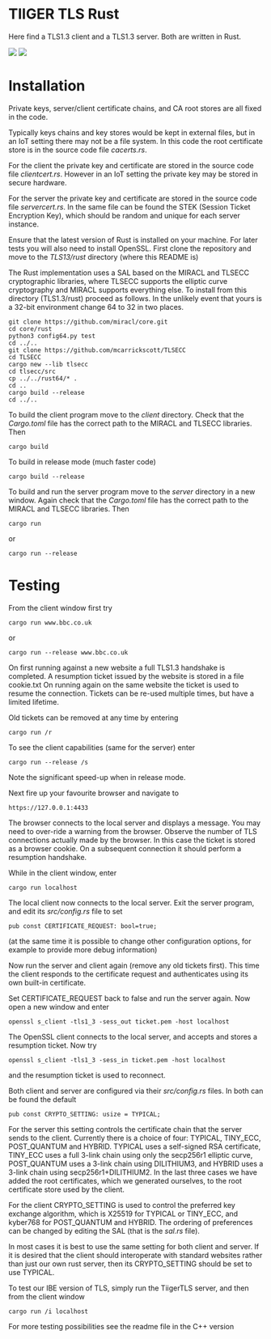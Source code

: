 # TIIGER TLS Rust

Here find a TLS1.3 client and a TLS1.3 server. Both are written in Rust.

<img src="https://img.shields.io/badge/language-rust-blue.svg"/>
<img src="https://img.shields.io/badge/platform-mac | linux | win-lightgrey.svg?style=flat"/>

# Installation

Private keys, server/client certificate chains, and CA root stores are all fixed in the code.

Typically keys chains and key stores would be kept in external files, but in an IoT setting there may not be a file system. 
In this code the root certificate store is in the source code file *cacerts.rs*. 

For the client the private key and certificate are stored in the source code file *clientcert.rs*. 
However in an IoT setting the private key may be stored in secure hardware.

For the server the private key and certificate are stored in the source code file *servercert.rs*. In the same file can be found the STEK (Session Ticket Encryption Key), which should
be random and unique for each server instance.

Ensure that the latest version of Rust is installed on your machine. For later tests you will also need to install OpenSSL. First clone the repository and move to 
the *TLS13/rust* directory (where this README is)

The Rust implementation uses a SAL based on the MIRACL and TLSECC cryptographic libraries, where TLSECC supports the elliptic curve cryptography and MIRACL supports everything else. To install from this directory (TLS1.3/rust) proceed as follows. In the unlikely event that yours is a 32-bit environment change 64 to 32 in two places.

	git clone https://github.com/miracl/core.git
	cd core/rust
	python3 config64.py test
	cd ../..
	git clone https://github.com/mcarrickscott/TLSECC
	cd TLSECC
	cargo new --lib tlsecc
	cd tlsecc/src
	cp ../../rust64/* .
	cd ..
	cargo build --release
	cd ../..

To build the client program move to the *client* directory. Check that the *Cargo.toml* file has the correct path to the MIRACL and TLSECC libraries. Then 

	cargo build

To build in release mode (much faster code)

	cargo build --release

To build and run the server program move to the *server* directory in a new window. Again check that the *Cargo.toml* file has the correct path to the MIRACL and TLSECC libraries. Then 

	cargo run
	
or

	cargo run --release

# Testing

From the client window first try

	cargo run www.bbc.co.uk

or

	cargo run --release www.bbc.co.uk

On first running against a new website a full TLS1.3 handshake is completed. A resumption ticket issued by the website is stored in a file cookie.txt
On running again on the same website the ticket is used to resume the connection. Tickets can be re-used multiple times, but have a limited lifetime.

Old tickets can be removed at any time by entering

	cargo run /r

To see the client capabilities (same for the server) enter

	cargo run --release /s

Note the significant speed-up when in release mode.

Next fire up your favourite browser and navigate to

	https://127.0.0.1:4433

The browser connects to the local server and displays a message. You may need to over-ride a warning from the browser. Observe the number of TLS connections actually made by the browser. In this case 
the ticket is stored as a browser cookie. On a subsequent connection it should perform a resumption handshake.


While in the client window, enter

	cargo run localhost

The local client now connects to the local server. Exit the server program, and edit its *src/config.rs* file to set

	pub const CERTIFICATE_REQUEST: bool=true;

(at the same time it is possible to change other configuration options, for example to provide more debug information)

Now run the server and client again (remove any old tickets first). This time the client responds to the certificate request and authenticates using its own built-in certificate. 

Set CERTIFICATE\_REQUEST back to false and run the server again. Now open a new window and enter

	openssl s_client -tls1_3 -sess_out ticket.pem -host localhost

The OpenSSL client connects to the local server, and accepts and stores a resumption ticket. Now try

	openssl s_client -tls1_3 -sess_in ticket.pem -host localhost
 
and the resumption ticket is used to reconnect.


Both client and server are configured via their *src/config.rs* files. In both can be found the default

	pub const CRYPTO_SETTING: usize = TYPICAL;

For the server this setting controls the certificate chain that the server sends to the client. Currently there
is a choice of four: TYPICAL, TINY_ECC, POST_QUANTUM and HYBRID. TYPICAL uses a self-signed RSA certificate, TINY_ECC
uses a full 3-link chain using only the secp256r1 elliptic curve, POST_QUANTUM uses a 3-link chain using DILITHIUM3, and HYBRID
uses a 3-link chain using secp256r1+DILITHIUM2. In the last three cases we have added the root certificates, which we generated
ourselves, to the root certificate store used by the client.

For the client CRYPTO\_SETTING is used to control the preferred key exchange algorithm, which is X25519 for TYPICAL or TINY\_ECC, 
and kyber768 for POST\_QUANTUM and HYBRID. The ordering of preferences can be changed by editing the SAL (that is the *sal.rs* file).

In most cases it is best to use the same setting for both client and server. If it is desired that the client should interoperate
with standard websites rather than just our own rust server, then its CRYPTO\_SETTING should be set to use TYPICAL. 

To test our IBE version of TLS, simply run the TiigerTLS server, and then from the client window

	cargo run /i localhost

For more testing possibilities see the readme file in the C++ version
